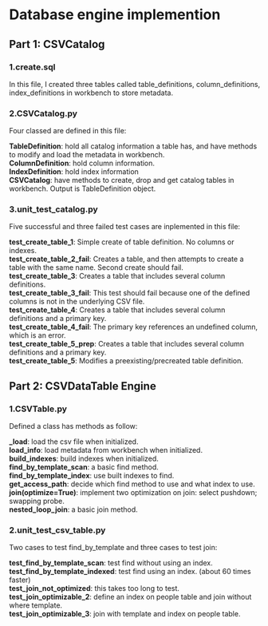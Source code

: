 
# Database engine implemention  

## Part 1: CSVCatalog  
### 1.create.sql
In this file, I created three tables called table_definitions, column_definitions, index_definitions in workbench to store metadata.  
### 2.CSVCatalog.py
Four classed are defined in this file:  

**TableDefinition**: hold all catalog information a table has, and have methods to modify and load the metadata in workbench.  
**ColumnDefinition**: hold column information.  
**IndexDefinition**: hold index information  
**CSVCatalog**: have methods to create, drop and get catalog tables in workbench. Output is TableDefinition object.  
### 3.unit_test_catalog.py
Five successful and three failed test cases are inplemented in this file:  

**test_create_table_1**: Simple create of table definition. No columns or indexes.  
**test_create_table_2_fail**: Creates a table, and then attempts to create a table with the same name. Second create should fail.  
**test_create_table_3**: Creates a table that includes several column definitions.  
**test_create_table_3_fail**: This test should fail because one of the defined columns is not in the underlying CSV file.  
**test_create_table_4**: Creates a table that includes several column definitions and a primary key.  
**test_create_table_4_fail**: The primary key references an undefined column, which is an error.  
**test_create_table_5_prep**: Creates a table that includes several column definitions and a primary key.  
**test_create_table_5**: Modifies a preexisting/precreated table definition.  

## Part 2: CSVDataTable Engine  
### 1.CSVTable.py  
Defined a class has methods as follow:  

**___load__**: load the csv file when initialized.   
**__load_info__**: load metadata from workbench when initialized.  
**__build_indexes__**: build indexes when initialized.  
**__find_by_template_scan__**: a basic find method.  
**__find_by_template_index__**: use built indexes to find.  
**__get_access_path__**: decide which find method to use and what index to use.  
**join(optimize=True)**: implement two optimization on join: select pushdown; swapping probe.  
**nested_loop_join**: a basic join method.  
### 2.unit_test_csv_table.py  
Two cases to test find_by_template and three cases to test join:  

**test_find_by_template_scan**: test find without using an index.  
**test_find_by_template_indexed**: test find using an index. (about 60 times faster)  
**test_join_not_optimized**: this takes too long to test.  
**test_join_optimizable_2**: define an index on people table and join without where template.  
**test_join_optimizable_3**: join with template and index on people table.
